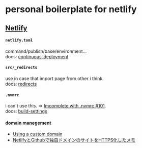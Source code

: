 # personal boilerplate for netlify

## [Netlify](https://www.netlify.com/docs/)

#### `netlify.toml`
command/publish/base/environment...  
docs: [continuous-deployment](https://www.netlify.com/docs/continuous-deployment/)

#### `src/_redirects`
use in case that import page from other i think.  
docs: [redirects](https://www.netlify.com/docs/redirects/)

#### `.nvmrc`
i can't use this. => [Imcomplete with .nvmrc #101](https://github.com/netlify/build-image/issues/101).  
docs: [build-settings](https://www.netlify.com/docs/build-settings/)

#### domain manegement
- [Using a custom domain](https://www.netlify.com/docs/custom-domains/)
- [NetlifyとGithubで独自ドメインのサイトをHTTPS化したメモ](http://magcho.hatenablog.jp/entry/2017/10/15/023440)
